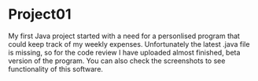# Project01
My first Java project started with a need for a personlised program that could keep track of my weekly expenses.
Unfortunately the latest .java file is missing, so for the code review I have uploaded almost finished, beta version of the program.
You can also check the screenshots to see functionality of this software.
